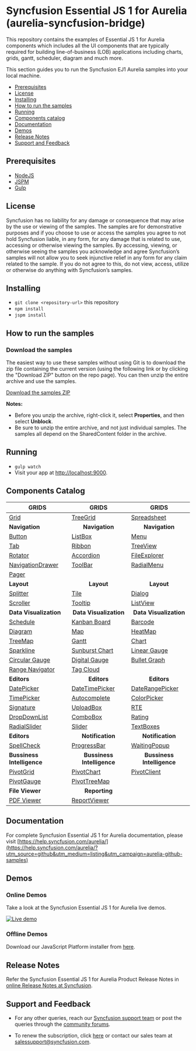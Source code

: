 # Syncfusion Essential JS 1 for Aurelia (aurelia-syncfusion-bridge)

This repository contains the examples of Essential JS 1 for Aurelia components which includes all the UI components that are typically required for building line-of-business (LOB) applications including charts, grids, gantt, scheduler, diagram and much more.

This section guides you to run the Syncfusion EJ1 Aurelia samples into your local machine.

* [Prerequisites](#prerequisites)
* [License](#license)
* [Installing](#installing)
* [How to run the samples](#how-to-run-the-samples)
* [Running](#running)
* [Components catalog](#components-catalog)
* [Documentation](#documentation)
* [Demos](#demos)
* [Release Notes](#release-notes)
* [Support and Feedback](#support-and-feedback)

## Prerequisites

* [NodeJS](https://nodejs.org/)
* [JSPM](https://github.com/jspm/jspm-cli)
* [Gulp](https://github.com/gulpjs/gulp)

## License

Syncfusion has no liability for any damage or consequence that may arise by the use or viewing of the samples. The samples are for demonstrative purposes and if you choose to use or access the samples you agree to not hold Syncfusion liable, in any form, for any damage that is related to use, accessing or otherwise viewing the samples. By accessing, viewing, or otherwise seeing the samples you acknowledge and agree Syncfusion’s samples will not allow you to seek injunctive relief in any form for any claim related to the sample. If you do not agree to this, do not view, access, utilize or otherwise do anything with Syncfusion’s samples.

## Installing

* `git clone <repository-url>` this repository
* `npm install`
* `jspm install`

## How to run the samples

### Download the samples

The easiest way to use these samples without using Git is to download the zip file containing the current version (using the following link or by clicking the "Download ZIP" button on the repo page). You can then unzip the entire archive and use the samples.

   [Download the samples ZIP](../../archive/master.zip)

   **Notes:** 
   * Before you unzip the archive, right-click it, select **Properties**, and then select **Unblock**.
   * Be sure to unzip the entire archive, and not just individual samples. The samples all depend on the SharedContent folder in the archive. 
   
## Running

* `gulp watch`
* Visit your app at [http://localhost:9000](http://localhost:9000).

## Components Catalog

| <b>GRIDS<b> | <b><center>GRIDS</center><b> | <b><center>GRIDS</center><b> |
| ------------- | --------------- | ----------- |
|[Grid](https://aureliajq.syncfusion.com/#/samples/grid/default-Functionalities/?utm_source=github&utm_medium=listing&utm_campaign=aurelia-github-samples)|[TreeGrid](https://aureliajq.syncfusion.com/#/samples/treegrid/Default-Sample/?utm_source=github&utm_medium=listing&utm_campaign=aurelia-github-samples)|[Spreadsheet](https://aureliajq.syncfusion.com/#/samples/spreadsheet/default-functionalities?utm_source=github&utm_medium=listing&utm_campaign=aurelia-github-samples)|
| <b>Navigation<b> | <b><center>Navigation</center><b> | <b><center>Navigation</center><b> |
|[Button](https://aureliajq.syncfusion.com/#/samples/buttons/Default-Functionalities/?utm_source=github&utm_medium=listing&utm_campaign=aurelia-github-samples)|[ListBox](https://aureliajq.syncfusion.com/#/samples/listbox/basic-use/?utm_source=github&utm_medium=listing&utm_campaign=aurelia-github-samples)|[Menu](https://aureliajq.syncfusion.com/#/samples/menu/default-functionalities/?utm_source=github&utm_medium=listing&utm_campaign=aurelia-github-samples)|
|[Tab](https://aureliajq.syncfusion.com/#/samples/tab/default-functionalities/?utm_source=github&utm_medium=listing&utm_campaign=aurelia-github-samples)|[Ribbon](https://aureliajq.syncfusion.com/#/samples/ribbon/default/?utm_source=github&utm_medium=listing&utm_campaign=aurelia-github-samples)|[TreeView](https://aureliajq.syncfusion.com/#/samples/treeview/Default-Functionalities/?utm_source=github&utm_medium=listing&utm_campaign=aurelia-github-samples)|
|[Rotator](https://aureliajq.syncfusion.com/#/samples/rotator/basic-use/?utm_source=github&utm_medium=listing&utm_campaign=aurelia-github-samples)|[Accordion](https://aureliajq.syncfusion.com/#/samples/accordion/default-functionalities/?utm_source=github&utm_medium=listing&utm_campaign=aurelia-github-samples)|[FileExplorer](https://aureliajq.syncfusion.com/#/samples/fileexplorer/Default-Functionalities/?utm_source=github&utm_medium=listing&utm_campaign=aurelia-github-samples)|
|[NavigationDrawer](https://aureliajq.syncfusion.com/#/samples/navigationdrawer/basic-use/?utm_source=github&utm_medium=listing&utm_campaign=aurelia-github-samples)|[ToolBar](https://aureliajq.syncfusion.com/#/samples/toolbar/default-functionalities/?utm_source=github&utm_medium=listing&utm_campaign=aurelia-github-samples)|[RadialMenu](https://aureliajq.syncfusion.com/#/samples/radialmenu/basic-use/?utm_source=github&utm_medium=listing&utm_campaign=aurelia-github-samples)|
|[Pager](https://aureliajq.syncfusion.com/#/samples/pager/default/?utm_source=github&utm_medium=listing&utm_campaign=aurelia-github-samples)|
|<b>Layout</b>|<b><center>Layout</center></b>|<b><center>Layout</center></b> |
|[Splitter](https://aureliajq.syncfusion.com/#/samples/splitter/basic-use/?utm_source=github&utm_medium=listing&utm_campaign=aurelia-github-samples)|[Tile](https://aureliajq.syncfusion.com/#/samples/tile/basic-use/?utm_source=github&utm_medium=listing&utm_campaign=aurelia-github-samples)|[Dialog](https://aureliajq.syncfusion.com/#/samples/dialog/basic-use/?utm_source=github&utm_medium=listing&utm_campaign=aurelia-github-samples)|
|[Scroller](https://aureliajq.syncfusion.com/#/samples/scroller/Default-Functionalities/?utm_source=github&utm_medium=listing&utm_campaign=aurelia-github-samples)|[Tooltip](https://aureliajq.syncfusion.com/#/samples/tooltip/default-functionalities/?utm_source=github&utm_medium=listing&utm_campaign=aurelia-github-samples)|[ListView](https://aureliajq.syncfusion.com/#/samples/listview/basic-use/?utm_source=github&utm_medium=listing&utm_campaign=aurelia-github-samples)|
|<b>Data Visualization</b>|<b><center>Data Visualization</center></b>|<b><center>Data Visualization</center></b> |
|[Schedule](https://aureliajq.syncfusion.com/#/samples/schedule/default-functionalities/?utm_source=github&utm_medium=listing&utm_campaign=aurelia-github-samples)|[Kanban Board](https://aureliajq.syncfusion.com/#/samples/kanban/default/?utm_source=github&utm_medium=listing&utm_campaign=aurelia-github-samples)|[Barcode](https://aureliajq.syncfusion.com/#/samples/barcode/qrbarcode/?utm_source=github&utm_medium=listing&utm_campaign=aurelia-github-samples)|
|[Diagram](https://aureliajq.syncfusion.com/#/samples/diagram/default-functionalities/?utm_source=github&utm_medium=listing&utm_campaign=aurelia-github-samples)|[Map](https://aureliajq.syncfusion.com/#/samples/map/dataMarkers/?utm_source=github&utm_medium=listing&utm_campaign=aurelia-github-samples)|[HeatMap](https://aureliajq.syncfusion.com/#/samples/heatmap/default-functionalities/?utm_source=github&utm_medium=listing&utm_campaign=aurelia-github-samples)|
|[TreeMap](https://aureliajq.syncfusion.com/#/samples/treemap/flatCollection/?utm_source=github&utm_medium=listing&utm_campaign=aurelia-github-samples)|[Gantt](https://aureliajq.syncfusion.com/#/samples/gantt/Default-Funtionalities/?utm_source=github&utm_medium=listing&utm_campaign=aurelia-github-samples)|[Chart](https://aureliajq.syncfusion.com/#/samples/chart/line/?utm_source=github&utm_medium=listing&utm_campaign=aurelia-github-samples)|
|[Sparkline](https://aureliajq.syncfusion.com/#/samples/sparkline/basic-use/?utm_source=github&utm_medium=listing&utm_campaign=aurelia-github-samples)|[Sunburst Chart](https://aureliajq.syncfusion.com/#/samples/sunburstchart/default/?utm_source=github&utm_medium=listing&utm_campaign=aurelia-github-samples)|[Linear Gauge](https://aureliajq.syncfusion.com/#/samples/lineargauge/basic-use/?utm_source=github&utm_medium=listing&utm_campaign=aurelia-github-samples)|
|[Circular Gauge](https://aureliajq.syncfusion.com/#/samples/circulargauge/basic-use/?utm_source=github&utm_medium=listing&utm_campaign=aurelia-github-samples)|[Digital Gauge](https://aureliajq.syncfusion.com/#/samples/digitalgauge/basic-use/?utm_source=github&utm_medium=listing&utm_campaign=aurelia-github-samples)|[Bullet Graph](https://aureliajq.syncfusion.com/#/samples/bulletgraph/basic-use/?utm_source=github&utm_medium=listing&utm_campaign=aurelia-github-samples)|
|[Range Navigator](https://aureliajq.syncfusion.com/#/samples/rangenavigator/basic-use/?utm_source=github&utm_medium=listing&utm_campaign=aurelia-github-samples)|[Tag Cloud](https://aureliajq.syncfusion.com/#/samples/tagcloud/default-functionalities/?utm_source=github&utm_medium=listing&utm_campaign=aurelia-github-samples)| |
|<b>Editors</b>|<b><center>Editors</center></b>|<b><center>Editors</center></b> |
|[DatePicker](https://aureliajq.syncfusion.com/#/samples/datepicker/Default-Functionalities/?utm_source=github&utm_medium=listing&utm_campaign=aurelia-github-samples)|[DateTimePicker](https://aureliajq.syncfusion.com/#/samples/datetimepicker/Default-Functionalities/?utm_source=github&utm_medium=listing&utm_campaign=aurelia-github-samples)|[DateRangePicker](https://aureliajq.syncfusion.com/#/samples/daterangepicker/Default-Functionalities/?utm_source=github&utm_medium=listing&utm_campaign=aurelia-github-samples)|
|[TimePicker](https://aureliajq.syncfusion.com/#/samples/timepicker/Default-Functionalities/?utm_source=github&utm_medium=listing&utm_campaign=aurelia-github-samples)|[Autocomplete](https://aureliajq.syncfusion.com/#/samples/autocomplete/basic-use/?utm_source=github&utm_medium=listing&utm_campaign=aurelia-github-samples)|[ColorPicker](https://aureliajq.syncfusion.com/#/samples/colorpicker/Default-Functionalities/?utm_source=github&utm_medium=listing&utm_campaign=aurelia-github-samples)|
|[Signature](https://aureliajq.syncfusion.com/#/samples/signature/basic-use/?utm_source=github&utm_medium=listing&utm_campaign=aurelia-github-samples)|[UploadBox](https://aureliajq.syncfusion.com/#/samples/uploadbox/default-functionalities/?utm_source=github&utm_medium=listing&utm_campaign=aurelia-github-samples)|[RTE](https://aureliajq.syncfusion.com/#/samples/rte/default-functionalities/?utm_source=github&utm_medium=listing&utm_campaign=aurelia-github-samples)|
|[DropDownList](https://aureliajq.syncfusion.com/#/samples/dropdownlist/default-functionalities/?utm_source=github&utm_medium=listing&utm_campaign=aurelia-github-samples)|[ComboBox](https://aureliajq.syncfusion.com/#/samples/combobox/default-functionalities/?utm_source=github&utm_medium=listing&utm_campaign=aurelia-github-samples)|[Rating](https://aureliajq.syncfusion.com/#/samples/rating/default/?utm_source=github&utm_medium=listing&utm_campaign=aurelia-github-samples)|
|[RadialSlider](https://aureliajq.syncfusion.com/#/samples/radialslider/basic-use/?utm_source=github&utm_medium=listing&utm_campaign=aurelia-github-samples)|[Slider](https://aureliajq.syncfusion.com/#/samples/slider/Default/?utm_source=github&utm_medium=listing&utm_campaign=aurelia-github-samples)|[TextBoxes](https://aureliajq.syncfusion.com/#/samples/textboxes/Default-Functionalities/?utm_source=github&utm_medium=listing&utm_campaign=aurelia-github-samples)|
|<b>Editors</b>|<b><center>Notification</center></b>|<b><center>Notification</center></b> |
|[SpellCheck](https://aureliajq.syncfusion.com/#/samples/spellcheck/default/?utm_source=github&utm_medium=listing&utm_campaign=aurelia-github-samples)|[ProgressBar](https://aureliajq.syncfusion.com/#/samples/progressbar/default-functionalities/?utm_source=github&utm_medium=listing&utm_campaign=aurelia-github-samples)|[WaitingPopup](https://aureliajq.syncfusion.com/#/samples/waitingpopup/default-functionalities/?utm_source=github&utm_medium=listing&utm_campaign=aurelia-github-samples)|
|<b>Bussiness Intelligence</b>|<b><center>Bussiness Intelligence</center></b>|<b><center>Bussiness Intelligence</center></b> |
|[PivotGrid](https://aureliajq.syncfusion.com/#/samples/pivotgrid/relational/?utm_source=github&utm_medium=listing&utm_campaign=aurelia-github-samples)|[PivotChart](https://aureliajq.syncfusion.com/#/samples/pivotchart/relational/?utm_source=github&utm_medium=listing&utm_campaign=aurelia-github-samples)|[PivotClient](https://aureliajq.syncfusion.com/#/samples/pivotclient/relational/?utm_source=github&utm_medium=listing&utm_campaign=aurelia-github-samples)|
|[PivotGauge](https://aureliajq.syncfusion.com/#/samples/pivotgauge/relational/?utm_source=github&utm_medium=listing&utm_campaign=aurelia-github-samples)|[PivotTreeMap](https://aureliajq.syncfusion.com/#/samples/pivottreemap/OLAP/?utm_source=github&utm_medium=listing&utm_campaign=aurelia-github-samples)||
|<b>File Viewer</b>|<b><center>Reporting</center></b>||
|[PDF Viewer](https://aureliajq.syncfusion.com/#/samples/pdfviewer/basic-use/?utm_source=github&utm_medium=listing&utm_campaign=aurelia-github-samples)|[ReportViewer](https://aureliajq.syncfusion.com/#/samples/reportviewer/Grouping-Aggregate/?utm_source=github&utm_medium=listing&utm_campaign=aurelia-github-samples)||

## Documentation

For complete Syncfusion Essential JS 1 for Aurelia documentation, please visit [https://help.syncfusion.com/aurelia/](https://help.syncfusion.com/aurelia/?utm_source=github&utm_medium=listing&utm_campaign=aurelia-github-samples)

## Demos

### Online Demos

Take a look at the Syncfusion Essential JS 1 for Aurelia live demos.

[![Live demo](http://dabuttonfactory.com/button.png?t=Live+demo&f=Calibri-Bold&ts=24&tc=fff&tshs=1&tshc=000&hp=20&vp=8&c=5&bgt=gradient&bgc=3d85c6&ebgc=073763)](https://aureliajq.syncfusion.com/?utm_source=github&utm_medium=listing&utm_campaign=aurelia-github-samples)

### Offline Demos

Download our JavaScript Platform installer from [here](https://www.syncfusion.com/downloads/javascript/?utm_source=github&utm_medium=listing&utm_campaign=aurelia-github-samples).

## Release Notes

Refer the Syncfusion Essential JS 1 for Aurelia Product Release Notes in [online Release Notes at Syncfusion](http://help.syncfusion.com/aurelia/release-notes/?utm_source=github&utm_medium=listing&utm_campaign=aurelia-github-samples).

## Support and Feedback

* For any other queries, reach our [Syncfusion support team](https://www.syncfusion.com/support/directtrac/incidents/newincident?utm_source=github&utm_medium=listing) or post the queries through the [community forums](https://www.syncfusion.com/forums?utm_source=github&utm_medium=listing).

* To renew the subscription, click [here](https://www.syncfusion.com/sales/products?utm_source=github&utm_medium=listing) or contact our sales team at <salessupport@syncfusion.com>.
